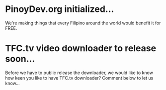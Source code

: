 # PinoyDev.org initialized...
We're making things that every Filipino around the world would benefit it for FREE.

# TFC.tv video downloader to release soon...
Before we have to public release the downloader, we would like to know how keen you like to have TFC.tv downloader?
Comment below to let us know...

